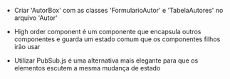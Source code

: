 * Criar 'AutorBox' com as classes 'FormularioAutor' e 'TabelaAutores' no arquivo 'Autor'

* High order component é um componente que encapsula outros componentes e guarda um estado comum que os componentes filhos irão usar
* Utilizar PubSub.js é uma alternativa mais elegante para que os elementos escutem a mesma mudança de estado
